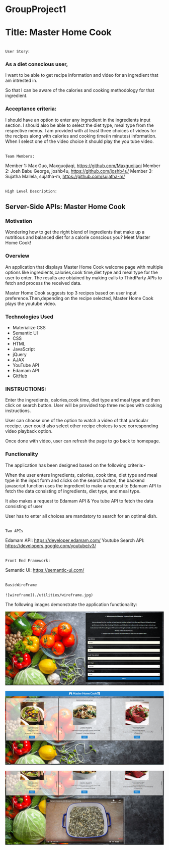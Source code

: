 # GroupProject1

# Title: Master Home Cook
```

User Story:

```
### As a diet conscious user,

I want to be able to get recipe information and video for an ingredient that am intrested in.

So that I can be aware of the calories and cooking methodology for that ingredient.

### Acceptance criteria:

I should have an option to enter any ingredient in the ingredients input section.
I should also be able to select the diet type, meal type from the respective menus.
I am provided with at least three choices of videos for the recipes along with calories and cooking time(in minutes) information.
When I select one of the video choice it should play the you tube video.
```

Team Members:

```
Member 1: Max Guo, Maxguojiaqi, https://github.com/Maxguojiaqi
Member 2: Josh Babu George, joshb4u, https://github.com/joshb4u/
Member 3: Sujatha Mallela, sujatha-m, https://github.com/sujatha-m/
```

High Level Description:

```
## Server-Side APIs: Master Home Cook

### Motivation
Wondering how to get the right blend of ingredients that make up a nutritious and balanced diet for a calorie conscious you? Meet Master Home Cook!

### Overview 
An application that displays Master Home Cook welcome page with multiple options like ingredients,calories,cook time,diet type and meal type for the user to enter. The results are obtained by making calls to ThirdParty APIs to fetch and process the received data.

Master Home Cook suggests top 3 recipes based on user input preference.Then,depending on the recipe selected, Master Home Cook plays the youtube video. 

### Technologies Used
* Materialize CSS
* Semantic UI
* CSS
* HTML
* JavaScript
* jQuery
* AJAX
* YouTube API
* Edamam API
* GitHub

### INSTRUCTIONS:
Enter the ingredients, calories,cook time, diet type and meal type and then click on search button.
User will be provided top three recipes with cooking instructions. 

User can choose one of the option to watch a video of that particular receipe.
user could also select other recipe choices to see corresponding video playback option.

Once done with video, user can refresh the page to go back to homepage.

### Functionality
The application has been designed based on the following criteria:-

When the user enters Ingredients, calories, cook time, diet type and meal type in the input form and clicks on the search button, the backend javascript function uses the ingredient to make a request to Edamam API to fetch the data consisting of ingredients, diet type, and meal type.

It also makes a request to Edamam API & You tube API to fetch the  data consisting of user

User has to enter all choices are mandatory to search for an optimal dish.
```

Two APIs

```
Edamam API: https://developer.edamam.com/
Youtube Search API: https://developers.google.com/youtube/v3/
```

Front End Framework:
```
Semantic UI: https://semantic-ui.com/
```
 
BasicWireFrame

![wireframe](./utilities/wireframe.jpg)
```

The following images demonstrate the application functionality:


![Entry page with Input](./utilities/images/2.userinput.png)

![Shows the options](./utilities/images/3.showstheoptions.png)

![Video playing](./utilities/images/5.video.png)

```